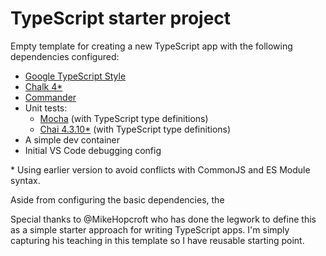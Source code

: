 # TypeScript starter project

Empty template for creating a new TypeScript app with the following dependencies configured:

- [Google TypeScript Style](https://github.com/google/gts)
- [Chalk 4*](https://github.com/chalk/chalk/releases/tag/v5.0.0)
- [Commander](https://www.npmjs.com/package/commander)
- Unit tests:
  - [Mocha](https://www.npmjs.com/package/mocha) (with TypeScript type definitions)
  - [Chai 4.3.10*](https://www.npmjs.com/package/chai) (with TypeScript type definitions)
- A simple dev container
- Initial VS Code debugging config
 
\* Using earlier version to avoid conflicts with CommonJS and ES Module syntax.

Aside from configuring the basic dependencies, the

Special thanks to @MikeHopcroft who has done the legwork to define this as a simple starter approach for writing TypeScript apps. I'm simply capturing his teaching in this template so I have reusable starting point.
